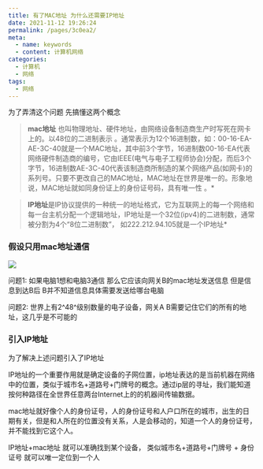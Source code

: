 ```yaml
---
title: 有了MAC地址 为什么还需要IP地址
date: 2021-11-12 19:26:24
permalink: /pages/3c0ea2/
meta:
  - name: keywords
  - content: 计算机网络
categories:
  - 计算机
  - 网络
tags:
  - 网络
---
```


为了弄清这个问题 先搞懂这两个概念



> **mac地址** 也叫物理地址、硬件地址，由网络设备制造商生产时写死在网卡上的。以48位的二进制表示 。通常表示为12个16进制数，如：00-16-EA-AE-3C-40就是一个MAC地址，其中前3个字节，16进制数00-16-EA代表网络硬件制造商的编号，它由IEEE(电气与电子工程师协会)分配，而后3个字节，16进制数AE-3C-40代表该制造商所制造的某个网络产品(如网卡)的系列号。只要不更改自己的MAC地址，MAC地址在世界是唯一的。形象地说，MAC地址就如同身份证上的身份证号码，具有唯一性 。*


>  **IP地址**是IP协议提供的一种统一的地址格式，它为互联网上的每一个网络和每一台主机分配一个逻辑地址，IP地址是一个32位(ipv4)的二进制数，通常被分割为4个“8位二进制数”， 如222.212.94.105就是一个IP地址*



### 假设只用mac地址通信

![](https://gcy-1306312261.cos.ap-chengdu.myqcloud.com/blog/20211114230246.png)

问题1: 如果电脑1想和电脑3通信 那么它应该向网关B的mac地址发送信息 但是信息到达B后 B并不知道信息具体需要发送给哪台电脑

问题2: 世界上有2^48^级别数量的电子设备，网关A B需要记住它们的所有的地址，这几乎是不可能的



### 引入IP地址

为了解决上述问题引入了IP地址

IP地址的一个重要作用就是确定设备的子网位置，ip地址表达的是当前机器在网络中的位置，类似于城市名+道路号+门牌号的概念。通过ip层的寻址，我们能知道按何种路径在全世界任意两台Internet上的的机器间传输数据。

mac地址就好像个人的身份证号，人的身份证号和人户口所在的城市，出生的日期有关，但是和人所在的位置没有关系，人是会移动的，知道一个人的身份证号，并不能找到它这个人。

IP地址+mac地址 就可以准确找到某个设备， 类似城市名+道路号+门牌号 + 身份证号 就可以唯一定位到一个人





